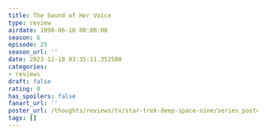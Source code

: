 ```yaml
---
title: The Sound of Her Voice
type: review
airdate: 1998-06-10 00:00:00
season: 6
episode: 25
season_url: ''
date: 2023-12-10 03:35:11.352580
categories:
- reviews
draft: false
rating: 0
has_spoilers: false
fanart_url: ''
poster_url: /thoughts/reviews/tv/star-trek-deep-space-nine/series_poster.jpg
tags: []
---
```


